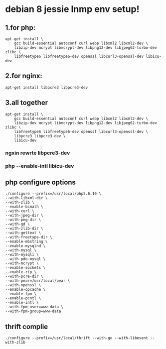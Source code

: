# debian 8 jessie lnmp env setup!

## 1.for php:

```
apt-get install \
    gcc build-essential autoconf curl webp libxml2 libxml2-dev \
    libzip-dev mcrypt libmcrypt-dev libpng12-dev libjpeg62-turbo-dev zlibc \
    libfreetype6 libfreetype6-dev openssl libcurl3-openssl-dev libicu-dev
```
## 2.for nginx:

```
apt-get install libpcre3 libpcre3-dev
```

## 3.all together

```
apt-get install \
    gcc build-essential autoconf curl webp libxml2 libxml2-dev \
    libzip-dev mcrypt libmcrypt-dev libpng12-dev libjpeg62-turbo-dev zlibc \
    libfreetype6 libfreetype6-dev openssl libcurl3-openssl-dev \
    libpcre3 libpcre3-dev \
    libicu-dev 
```

### ngxin rewrte libpcre3-dev
### php --enable-intl libicu-dev

## php configure options

```
./configure --prefix=/usr/local/php5.6.10 \
--with-libxml-dir \
--with-zlib \
--enable-bcmath \
--with-curl \
--with-jpeg-dir \
--with-png-dir \
--with-gd \
--with-zlib-dir \
--with-gettext \
--with-freetype-dir \
--enable-mbstring \
--enable-mysqlnd \
--with-mysql \
--with-mysqli \
--with-pdo-mysql \
--with-mcrypt \
--enable-sockets \
--enable-zip \
--with-pcre-dir \
--with-pear=/usr/local/pear \
--with-openssl \
--enable-opcache \
--enable-fpm \
--enable-pcntl \
--enable-intl \
--with-fpm-user=www-data \
--with-fpm-group=www-data

```

## thrift complie
```
./configure --prefix=/usr/local/thrift --with-go --with-libevent --with-zlib
```
